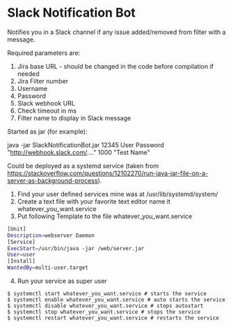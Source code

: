 # Slack Notification Bot
Notifies you in a Slack channel if any issue added/removed from filter with a message.

Required parameters are:
1. Jira base URL - should be changed in the code before compilation if needed
2. Jira Filter number
3. Username
4. Password
5. Slack webhook URL
6. Check timeout in ms
7. Filter name to display in Slack message

Started as jar (for example):

java -jar SlackNotificationBot.jar 12345 User Password "http://webhook.slack.com/...." 1000 "Test Name" 

Could be deployed as a systemd service (taken from https://stackoverflow.com/questions/12102270/run-java-jar-file-on-a-server-as-background-process).

1. Find your user defined services mine was at /usr/lib/systemd/system/
2. Create a text file with your favorite text editor name it whatever_you_want.service
3. Put following Template to the file whatever_you_want.service

```bash
[Unit]
Description=webserver Daemon
[Service]
ExecStart=/usr/bin/java -jar /web/server.jar
User=user
[Install]
WantedBy=multi-user.target
```

4. Run your service as super user

````
$ systemctl start whatever_you_want.service # starts the service
$ systemctl enable whatever_you_want.service # auto starts the service
$ systemctl disable whatever_you_want.service # stops autostart
$ systemctl stop whatever_you_want.service # stops the service
$ systemctl restart whatever_you_want.service # restarts the service